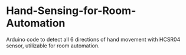 # Hand-Sensing-for-Room-Automation
Arduino code to detect all 6 directions of hand movement with HCSR04 sensor, utilizable for room automation.
